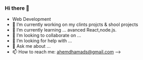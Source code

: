 ### Hi there 👋
- Web Development
- 🔭 I’m currently working on my clints projcts & shool projects
- 🌱 I’m currently learning ... avanced React,node.js. 
- 👯 I’m looking to collaborate on ...
- 🤔 I’m looking for help with ...
- 💬 Ask me about ...
- 📫 How to reach me: ahemdhamads@gmail.com
-->
